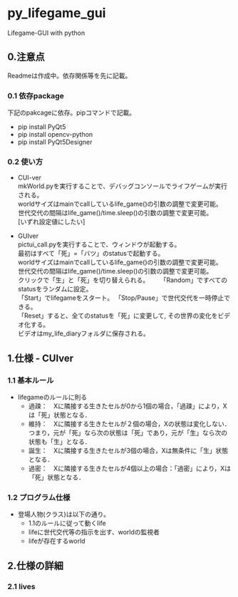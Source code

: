 # py_lifegame_gui

Lifegame-GUI with python

## 0.注意点

Readmeは作成中。依存関係等を先に記載。

### 0.1 依存package

下記のpakcageに依存。pipコマンドで記載。

- pip install PyQt5
- pip install opencv-python
- pip install PyQt5Designer

### 0.2 使い方

- CUI-ver  
mkWorld.pyを実行することで、デバッグコンソールでライフゲームが実行される。  
worldサイズはmainでcallしているlife_game()の引数の調整で変更可能。  
世代交代の間隔はlife_game()/time.sleep()の引数の調整で変更可能。  
[いずれ設定値にしたい]

- GUIver  
pictui_call.pyを実行することで、ウィンドウが起動する。  
最初はすべて「死」=「バツ」のstatusで起動する。  
worldサイズはmainでcallしているlife_game()の引数の調整で変更可能。  
世代交代の間隔はlife_game()/time.sleep()の引数の調整で変更可能。  
クリックで「生」と「死」を切り替えられる。　　
「Random」ですべてのstatusをランダムに設定。  
「Start」でlifegameをスタート。
「Stop/Pause」で世代交代を一時停止できる。  
「Reset」すると、全てのstatusを「死」に変更して, その世界の変化をビデオ化する。  
ビデオはmy_life_diaryフォルダに保存される。  

## 1.仕様 - CUIver

### 1.1 基本ルール

- lifegameのルールに則る
  - 過疎：　Xに隣接する生きたセルが0から1個の場合，「過疎」により，Xは「死」状態となる．
  - 維持：　Xに隣接する生きたセルが２個の場合，Xの状態は変化しない．つまり，元が「死」なら次の状態は「死」であり，元が「生」なら次の状態も「生」となる．
  - 誕生：　Xに隣接する生きたセルが3個の場合，Xは無条件に「生」状態となる．
  - 過密：　Xに隣接する生きたセルが4個以上の場合：「過密」により，Xは「死」状態となる．

### 1.2 プログラム仕様

- 登場人物(クラス)は以下の通り。
  - 1.1のルールに従って動くlife
  - lifeに世代交代等の指示を出す、worldの監視者
  - lifeが存在するworld

## 2.仕様の詳細

### 2.1 lives
